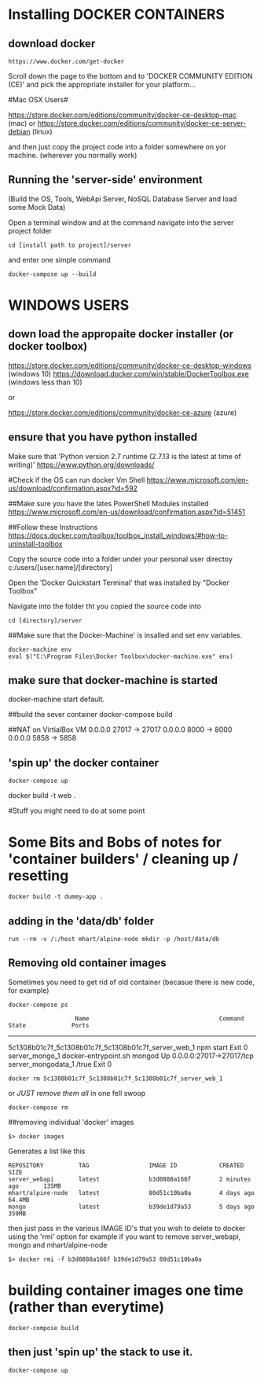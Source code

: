 
# Installing DOCKER CONTAINERS

## download docker
```
https://www.docker.com/get-docker
```

Scroll down the page to the bottom and to 'DOCKER COMMUNITY EDITION (CE)' and pick the appropriate  installer for your platform...


#Mac OSX Users#

https://store.docker.com/editions/community/docker-ce-desktop-mac (mac)
or
https://store.docker.com/editions/community/docker-ce-server-debian (linux)


and then just copy the project code into a folder somewhere on yor machine.
(wherever you normally work)

## Running the 'server-side' environment
(Build the OS, Tools, WebApi Server, NoSQL Database Server and load some Mock Data)

Open a terminal window and at the command navigate into the server project folder
```
cd [install path to project]/server
```

and enter one simple command
```
docker-compose up --build
```

# WINDOWS USERS #

## down load the appropaite docker installer (or docker toolbox)

https://store.docker.com/editions/community/docker-ce-desktop-windows (windows 10)
https://download.docker.com/win/stable/DockerToolbox.exe (windows less than 10)

or

https://store.docker.com/editions/community/docker-ce-azure (azure)


## ensure that you have python installed ##
Make sure that 'Python version 2.7 runtime (2.7.13 is the latest at time of writing)'
https://www.python.org/downloads/

#Check if the OS can run docker Vm Shell
https://www.microsoft.com/en-us/download/confirmation.aspx?id=592


##Make sure you have the lates PowerShell Modules installed
https://www.microsoft.com/en-us/download/confirmation.aspx?id=51451

##Follow these Instructions
https://docs.docker.com/toolbox/toolbox_install_windows/#how-to-uninstall-toolbox


Copy the source code into a folder under your personal user directoy
c:/users/[user.name]/[directory]

Open the 'Docker Quickstart Terminal' that was installed by "Docker Toolbox"


Navigate into the folder tht you copied the source code into
```
cd [directory]/server
```

##Make sure that the Docker-Machine' is insalled and set env variables.
```
docker-machine env
eval $("C:\Program Files\Docker Toolbox\docker-machine.exe" env)
```

## make sure that docker-machine is started
docker-machine start default.

##build the sever container
docker-compose build


##NAT on VirtialBox VM
0.0.0.0 27017 -> 27017
0.0.0.0 8000  -> 8000
0.0.0.0 5858  -> 5858


## 'spin up' the docker container
```
docker-compose up
```

docker build -t web .


#Stuff you might need to do at some point


# Some Bits and Bobs of notes for 'container builders' / cleaning up / resetting
```
docker build -t dummy-app .
```

## adding in the 'data/db' folder
```
run --rm -v /:/host mhart/alpine-node mkdir -p /host/data/db
```

## Removing old container images
Sometimes you need to get rid of old container (becasue there is new code, for example)
```
docker-compose ps
```
                       Name                                     Command             State             Ports
---------------------------------------------------------------------------------------------------------------------
5c1308b01c7f_5c1308b01c7f_5c1308b01c7f_server_web_1   npm start                     Exit 0
server_mongo_1                                        docker-entrypoint.sh mongod   Up       0.0.0.0:27017->27017/tcp
server_mongodata_1                                    /true                         Exit 0

```
docker rm 5c1308b01c7f_5c1308b01c7f_5c1308b01c7f_server_web_1
```

or *JUST remove them all* in one fell swoop
```
docker-compose rm
```

##removing individual 'docker' images

```
$> docker images
```

Generates a list like this
```
REPOSITORY          TAG                 IMAGE ID            CREATED             SIZE
server_webapi       latest              b3d0888a166f        2 minutes ago       135MB
mhart/alpine-node   latest              80d51c10ba0a        4 days ago          64.4MB
mongo               latest              b39de1d79a53        5 days ago          359MB
```

then just pass in the various IMAGE ID's that you wish to delete to docker using the 'rmi' option
for example if you want to remove server_webapi, mongo and mhart/alpine-node

```
$> docker rmi -f b3d0888a166f b39de1d79a53 80d51c10ba0a
```


# building container images one time (rather than everytime)
```
docker-compose build
```

## then just 'spin up' the stack to use it.
```
docker-compose up
```